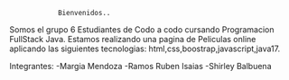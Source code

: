                 Bienvenidos..
Somos el grupo 6 Estudiantes de Codo a codo cursando Programacion FullStack Java.
Estamos realizando una pagina de Peliculas online aplicando las siguientes tecnologias: html,css,boostrap,javascript,java17.

Integrantes: -Margia Mendoza
             -Ramos Ruben Isaias
             -Shirley Balbuena

